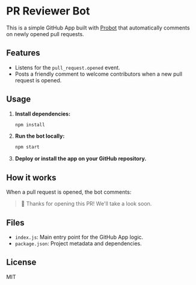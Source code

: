 # PR Reviewer Bot

This is a simple GitHub App built with [Probot](https://probot.github.io/) that automatically comments on newly opened pull requests.

## Features
- Listens for the `pull_request.opened` event.
- Posts a friendly comment to welcome contributors when a new pull request is opened.

## Usage
1. **Install dependencies:**
   ```bash
   npm install
   ```
2. **Run the bot locally:**
   ```bash
   npm start
   ```
3. **Deploy or install the app on your GitHub repository.**

## How it works
When a pull request is opened, the bot comments:
> 👋 Thanks for opening this PR! We'll take a look soon.

## Files
- `index.js`: Main entry point for the GitHub App logic.
- `package.json`: Project metadata and dependencies.

## License
MIT
